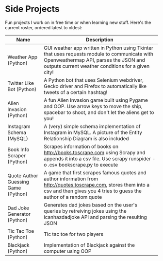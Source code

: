 # Side Projects





Fun projects I work on in free time or when learning new stuff. Here's the current roster, ordered latest to oldest:





| Name | Description |
|--|--|
| Weather App (Python) | GUI weather app written in Python using Tkinter that uses requests module to communicate with Openweathermap API, parses the JSON and outputs current weather conditions for a given city! |
| Twitter Like Bot (Python) | A Python bot that uses Selenium webdriver, Gecko driver and Firefox to automatically like tweets of a certain hashtag! |
| Alien Invasion (Python) | A fun Alien Invasion game built using Pygame and OOP. Use arrow keys to move the ship, spacebar to shoot, and don't let the aliens get to you! |
| Instagram Schema (MySQL) | A (very) simple schema implementation of Instagram in MySQL. A picture of the Entity Relationship Diagram is also included |
|Book Info Scraper (Python)|Scrapes information of books on http://books.toscrape.com using Scrapy and appends it into a csv file. Use scrapy runspider -o <filename>.csv bookscrape.py to execute|
|Quote Author Guessing Game (Python)|A game that first scrapes famous quotes and author information from http://quotes.toscrape.com, stores them into a csv and then gives you 4 tries to guess the author of a random quote|
|Dad Joke Generator (Python)|Generates dad jokes based on the user's queries by retreiving jokes using the icanhazdadjoke API and parsing the resulting JSON|
|Tic Tac Toe (Python)|Tic tac toe for two players|
|Blackjack (Python)| Implementation of Blackjack against the computer using OOP |

